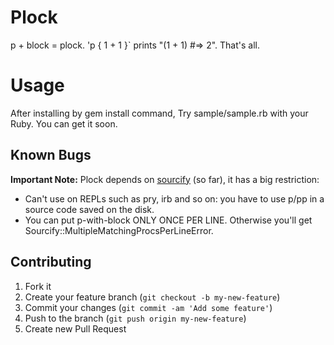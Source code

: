 # Plock

p + block = plock. 'p { 1 + 1 }` prints "(1 + 1) #=> 2". That's all.

# Usage

After installing by gem install command, Try sample/sample.rb with your Ruby. You can get it soon.

## Known Bugs
**Important Note:** Plock depends on [sourcify](https://github.com/ngty/sourcify) (so far), it has a big restriction:

- Can't use on REPLs such as pry, irb and so on: you have to use p/pp in a source code saved on the disk.
- You can put p-with-block ONLY ONCE PER LINE. Otherwise you'll get Sourcify::MultipleMatchingProcsPerLineError.

## Contributing

1. Fork it
2. Create your feature branch (`git checkout -b my-new-feature`)
3. Commit your changes (`git commit -am 'Add some feature'`)
4. Push to the branch (`git push origin my-new-feature`)
5. Create new Pull Request
